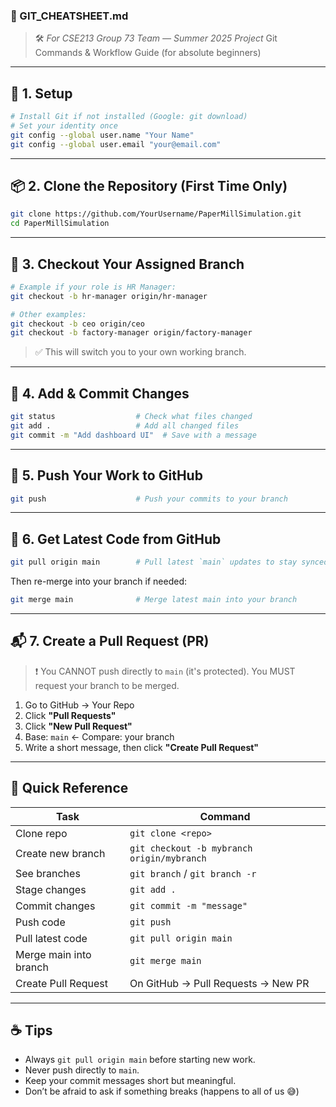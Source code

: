 ### 📘 GIT\_CHEATSHEET.md

> 🛠️ *For CSE213 Group 73 Team — Summer 2025 Project*
> Git Commands & Workflow Guide (for absolute beginners)

---

## 🧱 1. Setup

```bash
# Install Git if not installed (Google: git download)
# Set your identity once
git config --global user.name "Your Name"
git config --global user.email "your@email.com"
```

---

## 📦 2. Clone the Repository (First Time Only)

```bash
git clone https://github.com/YourUsername/PaperMillSimulation.git
cd PaperMillSimulation
```

---

## 🌿 3. Checkout Your Assigned Branch

```bash
# Example if your role is HR Manager:
git checkout -b hr-manager origin/hr-manager

# Other examples:
git checkout -b ceo origin/ceo
git checkout -b factory-manager origin/factory-manager
```

> ✅ This will switch you to your own working branch.

---

## 💾 4. Add & Commit Changes

```bash
git status                  # Check what files changed
git add .                   # Add all changed files
git commit -m "Add dashboard UI"  # Save with a message
```

---

## 🚀 5. Push Your Work to GitHub

```bash
git push                    # Push your commits to your branch
```

---

## 🔄 6. Get Latest Code from GitHub

```bash
git pull origin main        # Pull latest `main` updates to stay synced
```

Then re-merge into your branch if needed:

```bash
git merge main              # Merge latest main into your branch
```

---

## 📬 7. Create a Pull Request (PR)

> ❗ You CANNOT push directly to `main` (it's protected).
> You MUST request your branch to be merged.

1. Go to GitHub → Your Repo
2. Click **"Pull Requests"**
3. Click **"New Pull Request"**
4. Base: `main` ← Compare: your branch
5. Write a short message, then click **"Create Pull Request"**

---

## 🧠 Quick Reference

| Task                   | Command                                    |
| ---------------------- | ------------------------------------------ |
| Clone repo             | `git clone <repo>`                         |
| Create new branch      | `git checkout -b mybranch origin/mybranch` |
| See branches           | `git branch` / `git branch -r`             |
| Stage changes          | `git add .`                                |
| Commit changes         | `git commit -m "message"`                  |
| Push code              | `git push`                                 |
| Pull latest code       | `git pull origin main`                     |
| Merge main into branch | `git merge main`                           |
| Create Pull Request    | On GitHub → Pull Requests → New PR         |

---

## ☕ Tips

* Always `git pull origin main` before starting new work.
* Never push directly to `main`.
* Keep your commit messages short but meaningful.
* Don’t be afraid to ask if something breaks (happens to all of us 😅)
